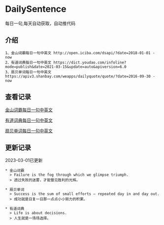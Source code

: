 # DailySentence

每日一句,每天自动获取，自动推代码

## 介绍

```
1、金山词霸每日一句中英文 http://open.iciba.com/dsapi/?date=2018-01-01 - now
2、有道词典每日一句中英文 https://dict.youdao.com/infoline?mode=publish&date=2021-03-15&update=auto&apiversion=6.0
3、扇贝单词每日一句中英文 https://apiv3.shanbay.com/weapps/dailyquote/quote/?date=2016-09-30 - now
```

## 查看记录

[金山词霸每日一句中英文](./data/iciba/)

[有道词典每日一句中英文](./data/youdao/)

[扇贝单词每日一句中英文](./data/shanbay/)

## 更新记录
2023-03-01已更新 
```
* 金山词霸
  > Failure is the fog through which we glimpse triumph.
  > 透过失败的迷雾，才能瞥见胜利的光辉。

* 扇贝单词
  > Success is the sum of small efforts — repeated day in and day out.
  > 成功就是日复一日那一点点小小努力的积累。

* 有道词典
  > Life is about decisions.
  > 人生就是一场场选择。

```
